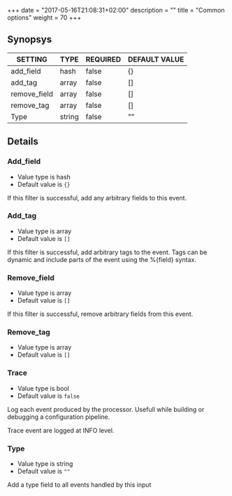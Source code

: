 +++
date = "2017-05-16T21:08:31+02:00"
description = ""
title = "Common options"
weight = 70
+++

## Synopsys

|       SETTING       | TYPE  | REQUIRED | DEFAULT VALUE |
|---------------------|-------|----------|---------------|
| add_field           | hash  | false    | {}            |
| add_tag             | array | false    | []            |
| remove_field        | array | false    | []            |
| remove_tag          | array | false    | []            |
| Type              | string | false    | ""            |


## Details

### Add_field
* Value type is hash
* Default value is `{}`

If this filter is successful, add any arbitrary fields to this event.

### Add_tag
* Value type is array
* Default value is `[]`

If this filter is successful, add arbitrary tags to the event. Tags can be dynamic
and include parts of the event using the %{field} syntax.


### Remove_field
* Value type is array
* Default value is `[]`

If this filter is successful, remove arbitrary fields from this event.

### Remove_tag
* Value type is array
* Default value is `[]`

### Trace
* Value type is bool
* Default value is `false`

Log each event produced by the processor.
Usefull while building or debugging a configuration pipeline.

Trace event are logged at INFO level.


### Type
* Value type is string
* Default value is `""`

Add a type field to all events handled by this input




